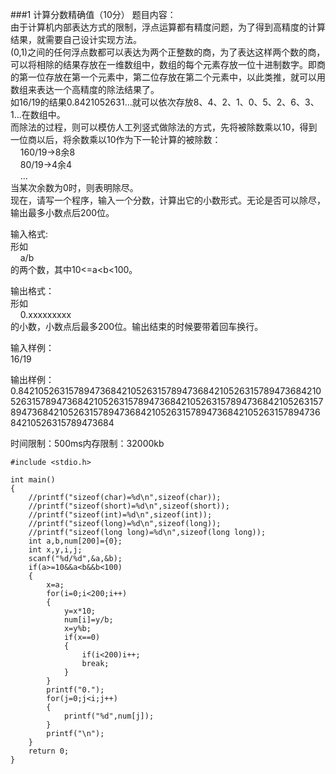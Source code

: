 ###1 计算分数精确值（10分）
题目内容：  
由于计算机内部表达方式的限制，浮点运算都有精度问题，为了得到高精度的计算结果，就需要自己设计实现方法。  
(0,1)之间的任何浮点数都可以表达为两个正整数的商，为了表达这样两个数的商，可以将相除的结果存放在一维数组中，数组的每个元素存放一位十进制数字。即商的第一位存放在第一个元素中，第二位存放在第二个元素中，以此类推，就可以用数组来表达一个高精度的除法结果了。  
如16/19的结果0.8421052631...就可以依次存放8、4、2、1、0、5、2、6、3、1...在数组中。  
而除法的过程，则可以模仿人工列竖式做除法的方式，先将被除数乘以10，得到一位商以后，将余数乘以10作为下一轮计算的被除数：  
    160/19->8余8  
    80/19->4余4  
    ...  
当某次余数为0时，则表明除尽。  
现在，请写一个程序，输入一个分数，计算出它的小数形式。无论是否可以除尽，输出最多小数点后200位。  

输入格式:  
形如  
    a/b  
的两个数，其中10<=a<b<100。  

输出格式：  
形如  
    0.xxxxxxxxx  
的小数，小数点后最多200位。输出结束的时候要带着回车换行。  

输入样例：  
16/19  

输出样例：  
0.84210526315789473684210526315789473684210526315789473684210526315789473684210526315789473684210526315789473684210526315789473684210526315789473684210526315789473684210526315789473684210526315789473684  

时间限制：500ms内存限制：32000kb  

	#include <stdio.h>
	
	int main()
	{
		//printf("sizeof(char)=%d\n",sizeof(char));
		//printf("sizeof(short)=%d\n",sizeof(short));
		//printf("sizeof(int)=%d\n",sizeof(int));
		//printf("sizeof(long)=%d\n",sizeof(long));
		//printf("sizeof(long long)=%d\n",sizeof(long long));
		int a,b,num[200]={0};
		int x,y,i,j;
		scanf("%d/%d",&a,&b);
		if(a>=10&&a<b&&b<100)
		{
			x=a;
			for(i=0;i<200;i++)
			{
				y=x*10;
				num[i]=y/b;
				x=y%b;
				if(x==0)
				{
					if(i<200)i++; 
					break;
				}
			}
			printf("0.");
			for(j=0;j<i;j++)
			{
				printf("%d",num[j]);
			}
			printf("\n");
		}
		return 0;
	}  
